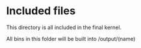# Included files

This directory is all included in the final kernel.

All bins in this folder will be built into /output/(name)
